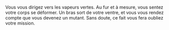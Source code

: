 Vous vous dirigez vers les vapeurs vertes. Au fur et à mesure, vous sentez votre corps se déformer. Un bras sort de votre ventre, et vous vous rendez compte que vous devenez un mutant. Sans doute, ce fait vous fera oubliez votre mission.